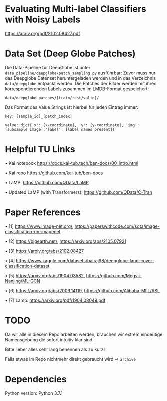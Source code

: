# Evaluating Multi-label Classifiers with Noisy Labels
https://arxiv.org/pdf/2102.08427.pdf


# Data Set (Deep Globe Patches)

Die Data-Pipeline für DeepGlobe ist unter `data_pipeline/deepglobe/patch_sampling.py` ausführbar:
Zuvor muss nur das Deepglobe Datenset heruntergeladen werden und in das Verzeichnis `data/deepglobe` entpackt werden.
Die Patches der Bilder werden mit ihren korrespondierenden Labels zusammen im LMDB-Format gespeichert:

`data/deepglobe_patches/[train/test/valid]/`

Das Format des Value Strings ist hierbei für jeden Eintrag immer:

`key: [sample_id]_[patch_index]` 

`value: dict{'x': [x-coordinate], 'y': [y-coordinate], 'img': [subsample image],'label': [label names present]}`



# Helpful TU Links
• Kai notebook https://docs.kai-tub.tech/ben-docs/00_intro.html

• Kai repo https://github.com/kai-tub/ben-docs

• LaMP: https://github.com/QData/LaMP

• Updated LaMP (with Transformers): https://github.com/QData/C-Tran

# Paper References
• [1] https://www.image-net.org/, https://paperswithcode.com/sota/image-classification-on-imagenet

• [2] https://bigearth.net/, https://arxiv.org/abs/2105.07921

• [3] https://arxiv.org/abs/2102.08427

• [4] https://www.kaggle.com/datasets/balraj98/deepglobe-land-cover-classification-dataset

• [5] https://arxiv.org/abs/1904.03582, https://github.com/Megvii-Nanjing/ML-GCN

• [6] https://arxiv.org/abs/2009.14119, https://github.com/Alibaba-MIIL/ASL

• [7] Lamp: https://arxiv.org/pdf/1904.08049.pdf


# TODO

Da wir alle in diesem Repo arbeiten werden, brauchen wir extrem eindeutige Namensgebung die sofort intuitiv klar sind.

Bitte lieber alles sehr lang benennen als zu kurz!

Falls etwas im Repo nichtmehr direkt gebraucht wird -> `archive`

# Dependencies
Python version:  Python 3.7.1

